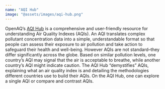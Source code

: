 ```yaml
---
name: "AQI Hub"
image: "@assets/images/aqi-hub.png"
---
```


<!-- ![image of AQI hub website front page](/uploads/aqihub.png) -->

OpenAQ’s [AQI Hub](https://aqihub.info) is a comprehensive and user-friendly resource for understanding Air Quality Indexes (AQIs). An AQI translates complex pollutant concentration data into a simple, understandable format so that people can assess their exposure to air pollution and take action to safeguard their health and well-being. However AQIs are not standard–they differ significantly across the globe. Based on similar pollution levels, one country’s AQI may signal that the air is acceptable to breathe, while another country’s AQI might indicate caution. The AQI Hub “demystifies” AQIs, explaining what an air quality index is and detailing the methodologies different countries use to build their AQIs. On the AQI Hub, one can explore a single AQI or compare and contrast AQIs.
